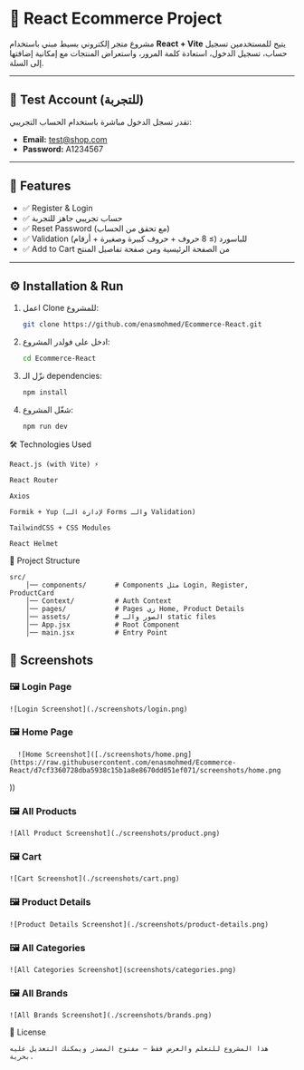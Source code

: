 # 🛒 React Ecommerce Project

مشروع متجر إلكتروني بسيط مبني باستخدام **React + Vite** يتيح للمستخدمين تسجيل حساب، تسجيل الدخول، استعادة كلمة المرور، واستعراض المنتجات مع إمكانية إضافتها إلى السلة.

---

## 🔐 Test Account (للتجربة)

تقدر تسجل الدخول مباشرة باستخدام الحساب التجريبي:

- **Email:** test@shop.com
- **Password:** A1234567

---

## 🚀 Features

- ✅ Register & Login
- ✅ حساب تجريبي جاهز للتجربة
- ✅ Reset Password (مع تحقق من الحساب)
- ✅ Validation للباسورد (≥ 8 حروف + حروف كبيرة وصغيرة + أرقام)
- ✅ Add to Cart من الصفحة الرئيسية ومن صفحة تفاصيل المنتج

---

## ⚙️ Installation & Run

1. اعمل Clone للمشروع:

   ```bash
   git clone https://github.com/enasmohmed/Ecommerce-React.git

   ```

2. ادخل على فولدر المشروع:

    ```bash
   cd Ecommerce-React
   ```

3. نزّل الـ dependencies:

    ```bash
   npm install
   ```

4. شغّل المشروع:

    ```bash
   npm run dev
   ```

🛠️ Technologies Used

    React.js (with Vite) ⚡

    React Router

    Axios

    Formik + Yup (لإدارة الـ Forms والـ Validation)

    TailwindCSS + CSS Modules

    React Helmet

📂 Project Structure

    src/
        │── components/       # Components مثل Login, Register, ProductCard
        │── Context/          # Auth Context
        │── pages/            # Pages زي Home, Product Details
        │── assets/           # الصور والـ static files
        │── App.jsx           # Root Component
        │── main.jsx          # Entry Point




## 📸 Screenshots

### 🖼️ Login Page

    ![Login Screenshot](./screenshots/login.png)

### 🖼️ Home Page

      ![Home Screenshot]([./screenshots/home.png](https://raw.githubusercontent.com/enasmohmed/Ecommerce-React/d7cf3360728dba5938c15b1a8e8670dd051ef071/screenshots/home.png
))
    
    

### 🖼️ All Products

    ![All Product Screenshot](./screenshots/product.png)

### 🖼️ Cart

    ![Cart Screenshot](./screenshots/cart.png)

### 🖼️ Product Details

    ![Product Details Screenshot](./screenshots/product-details.png)

### 🖼️ All Categories

    ![All Categories Screenshot](screenshots/categories.png)

### 🖼️ All Brands

    ![All Brands Screenshot](./screenshots/brands.png)




📄 License

    هذا المشروع للتعلم والعرض فقط – مفتوح المصدر ويمكنك التعديل عليه بحرية.
